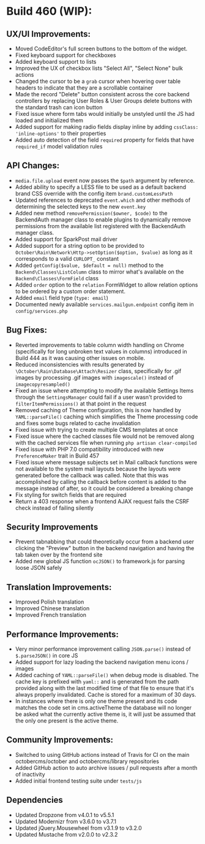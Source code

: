 # Build 460 (WIP):

## UX/UI Improvements:
- Moved CodeEditor's full screen buttons to the bottom of the widget.
- Fixed keyboard support for checkboxes
- Added keyboard support to lists
- Improved the UX of checkbox lists "Select All", "Select None" bulk actions
- Changed the cursor to be a `grab` cursor when hovering over table headers to indicate that they are a scrollable container
- Made the record "Delete" button consistent across the core backend controllers by replacing User Roles & User Groups delete buttons with the standard trash can icon button
- Fixed issue where form tabs would initially be unstyled until the JS had loaded and initialized them
- Added support for making radio fields display inline by adding `cssClass: 'inline-options'` to their properties
- Added auto detection of the field `required` property for fields that have `required_if` model validation rules

## API Changes:
- `media.file.upload` event now passes the `$path` argument by reference.
- Added ability to specify a LESS file to be used as a default backend brand CSS override with the config item `brand.customLessPath`
- Updated references to deprecated `event.which` and other methods of determining the selected keys to the new `event.key`
- Added new method `removePermission($owner, $code)` to the BackendAuth manager class to enable plugins to dynamically remove permissions from the available list registered with the BackendAuth manager class.
- Added support for SparkPost mail driver
- Added support for a string option to be provided to `October\Rain\Network\Http->setOption($option, $value)` as long as it corresponds to a valid `CURLOPT_` constant
- Added `getConfig($value, $default = null)` method to the `Backend\Classes\ListColumn` class to mirror what's available on the `Backend\Classes\FormField` class
- Added `order` option to the `relation` FormWidget to allow relation options to be ordered by a custom order statement.
- Added `email` field type (`type: email`)
- Documented newly available `services.mailgun.endpoint` config item in `config/services.php`

## Bug Fixes:
- Reverted improvements to table column width handling on Chrome (specifically for long unbroken text values in columns) introduced in Build 444 as it was causing other issues on mobile.
- Reduced inconsistencies with results generated by `\October\Rain\Database\Attach\Resizer` class, specifically for .gif images by processing .gif images with `imagescale()` instead of `imagecopyresampled()`
- Fixed an issue where attempting to modify the available Settings Items through the `SettingsManager` could fail if a user wasn't provided to `filterItemPermissions()` at that point in the request
- Removed caching of Theme configuration, this is now handled by `YAML::parseFile()` caching which simplifies the Theme processing code and fixes some bugs related to cache invalidation
- Fixed issue with trying to create multiple CMS templates at once
- Fixed issue where the cached classes file would not be removed along with the cached services file when running `php artisan clear-compiled`
- Fixed issue with PHP 7.0 compatibility introduced with new `PreferenceMaker` trait in Build 457
- Fixed issue where message subjects set in Mail callback functions were not available to the system mail layouts because the layouts were generated before the callback was called. Note that this was accomplished by calling the callback before content is added to the message instead of after, so it could be considered a breaking change
- Fix styling for switch fields that are required
- Return a 403 response when a frontend AJAX request fails the CSRF check instead of failing silently

## Security Improvements
- Prevent tabnabbing that could theoretically occur from a backend user clicking the "Preview" button in the backend navigation and having the tab taken over by the frontend site
- Added new global JS function `ocJSON()` to framework.js for parsing loose JSON safely

## Translation Improvements:
- Improved Polish translation
- Improved Chinese translation
- Improved French translation

## Performance Improvements:
- Very minor performance improvement calling `JSON.parse()` instead of `$.parseJSON()` in core JS
- Added support for lazy loading the backend navigation menu icons / images
- Added caching of `YAML::parseFile()` when debug mode is disabled. The cache key is prefixed with `yaml::` and is generated from the path provided along with the last modified time of that file to ensure that it's always properly invalidated. Cache is stored for a maximum of 30 days.
- In instances where there is only one theme present and its code matches the code set in cms.activeTheme the database will no longer be asked what the currently active theme is, it will just be assumed that the only one present is the active theme.

## Community Improvements:
- Switched to using GitHub actions instead of Travis for CI on the main octobercms/october and octobercms/library repositories
- Added GitHub action to auto archive issues / pull requests after a month of inactivity
- Added initial frontend testing suite under `tests/js`

## Dependencies
- Updated Dropzone from v4.0.1 to v5.5.1
- Updated Modernizr from v3.6.0 to v3.7.1
- Updated jQuery.Mousewheel from v3.1.9 to v3.2.0
- Updated Mustache from v2.0.0 to v2.3.2
